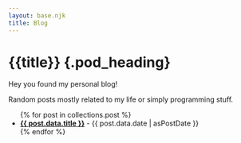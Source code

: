 ```yaml
---
layout: base.njk
title: Blog
---
```


<div class="pod">

# {{title}} {.pod_heading}

<article>

Hey you found my personal blog!

Random posts mostly related to my life or simply programming stuff.

<ul class="blog_post_list" role="list">
{% for post in collections.post %}
<li><a href="{{post.url}}"><b>{{ post.data.title }}</b></a> - {{ post.data.date | asPostDate }}</li>
{% endfor %}
</ul>

</article>

</div>
